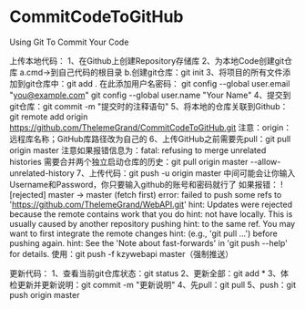 # CommitCodeToGitHub
Using Git To Commit Your Code

上传本地代码：
1、在Github上创建Repository存储库
2、为本地Code创建git仓库
a.cmd->到自己代码的根目录
b.创建git仓库：git init
3、将项目的所有文件添加到git仓库中：git add .
在此添加用户名密码：
git config --global user.email "you@example.com"
git config --global user.name "Your Name"
4、提交到git仓库：git commit -m "提交时的注释语句"
5、将本地的仓库关联到Github：git remote add origin https://github.com/ThelemeGrand/CommitCodeToGitHub.git
注意：origin：远程库名称；GitHub库路径改为自己的
6、上传GitHub之前需要先pull：git pull origin master
注意如果报错信息为：fatal: refusing to merge unrelated histories
需要合并两个独立启动仓库的历史：git pull origin master --allow-unrelated-history
7、上传代码：git push -u origin master
中间可能会让你输入Username和Password，你只要输入github的账号和密码就行了
如果报错：
 ! [rejected]        master -> master (fetch first)
error: failed to push some refs to 'https://github.com/ThelemeGrand/WebAPI.git'
hint: Updates were rejected because the remote contains work that you do
hint: not have locally. This is usually caused by another repository pushing
hint: to the same ref. You may want to first integrate the remote changes
hint: (e.g., 'git pull ...') before pushing again.
hint: See the 'Note about fast-forwards' in 'git push --help' for details.
使用：git push -f kzywebapi master（强制推送）

更新代码：
1、查看当前git仓库状态：git status
2、更新全部：git add *
3、体检更新并更新说明：git commit -m "更新说明"
4、先pull：git pull
5、push：git push origin master
